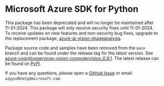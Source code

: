 # Microsoft Azure SDK for Python

This package has been deprecated and will no longer be maintained after 11-01-2024. This package will only receive security fixes until 11-01-2024. To receive updates on new features and non-security bug fixes, upgrade to the replacement package, [azure-ai-vision-imageanalysis](https://pypi.org/project/azure-ai-vision-imageanalysis/).

Package source code and samples have been removed from the `main` branch and can be found under the release tag for the latest version. See [azure-cognitiveservices-vision-computervision_0.9.1](https://github.com/Azure/azure-sdk-for-python/tree/azure-cognitiveservices-vision-computervision_0.9.1/sdk/cognitiveservices/azure-cognitiveservices-vision-computervision). The latest release can be found on [PyPI](https://pypi.org/project/azure-cognitiveservices-vision-computervision/).

If you have any questions, please open a [GitHub Issue](https://github.com/Azure/azure-sdk-for-python/issues) or email `azpysdkhelp@microsoft.com`.